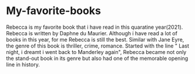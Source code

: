 # My-favorite-books
Rebecca is my favorite book that i have read in this quaratine year(2021).
Rebecca is written by Daphne du Maurier. Although i have read a lot of books in this year, for me Rebecca is still the best. Similar with Jane Eyre, the genre of this book is thriller, crime, romance. Started with the line " Last night, i dreamt i went back to Manderley again", Rebecca became not only the stand-out book in its genre but also had one of the memorable opening line in history.

